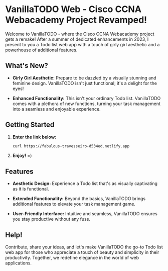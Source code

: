 # VanillaTODO Web - Cisco CCNA Webacademy Project Revamped!

Welcome to VanillaTODO - where the Cisco CCNA Webacademy project gets a remake! After a summer of dedicated enhancements in 2023, I present to you a Todo list web app with a touch of girly girl aesthetic and a powerhouse of additional features.

## What's New?

- **Girly Girl Aesthetic:** Prepare to be dazzled by a visually stunning and feminine design. VanillaTODO isn't just functional; it's a delight for the eyes!

- **Enhanced Functionality:** This isn't your ordinary Todo list. VanillaTODO comes with a plethora of new functions, turning your task management into a seamless and enjoyable experience.

## Getting Started

1. **Enter the link below:**
    ```bash
    curl https://fabulous-travesseiro-d534ed.netlify.app
    ```

2. **Enjoy!**
    =)

## Features

- **Aesthetic Design:** Experience a Todo list that's as visually captivating as it is functional.

- **Extended Functionality:** Beyond the basics, VanillaTODO brings additional features to elevate your task management game.

- **User-Friendly Interface:** Intuitive and seamless, VanillaTODO ensures you stay productive without any fuss.

## Help! 

Contribute, share your ideas, and let's make VanillaTODO the go-to Todo list web app for those who appreciate a touch of beauty and simplicity in their productivity. Together, we redefine elegance in the world of web applications.
